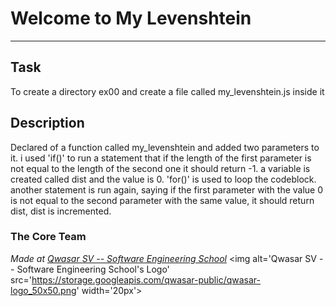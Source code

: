 # Welcome to My Levenshtein
*** 

## Task
 To create a directory ex00 and create a file called my_levenshtein.js inside it

## Description
Declared of a function called my_levenshtein and added two parameters to it.
i used 'if()' to run a statement that if the length of the first parameter is not equal to the length of the second one it should return -1.
a variable is created called dist and the value is 0.
'for()' is used to loop the codeblock. another statement is run again, saying if the first parameter with the value 0 is not equal to the second parameter with the same value, it should return dist, dist is incremented.
### The Core Team


<span><i>Made at <a href='https://qwasar.io'>Qwasar SV -- Software Engineering School</a></i></span>
<span><img alt='Qwasar SV -- Software Engineering School's Logo' src='https://storage.googleapis.com/qwasar-public/qwasar-logo_50x50.png' width='20px'></span>
